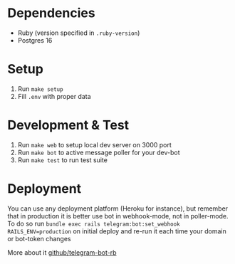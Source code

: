 # Dependencies
* Ruby (version specified in `.ruby-version`)
* Postgres 16

# Setup
1. Run `make setup`
2. Fill `.env` with proper data

# Development & Test
1. Run `make web` to setup local dev server on 3000 port
2. Run `make bot` to active message poller for your dev-bot
3. Run `make test` to run test suite

# Deployment
You can use any deployment platform (Heroku for instance), but remember
that in production it is better use bot in webhook-mode, not in poller-mode.
To do so run `bundle exec rails telegram:bot:set_webhook RAILS_ENV=production` 
on initial deploy and re-run it each time your domain or bot-token changes

More about it [github/telegram-bot-rb](https://github.com/telegram-bot-rb/telegram-bot/wiki/Deployment#setup-for-rails-app)
